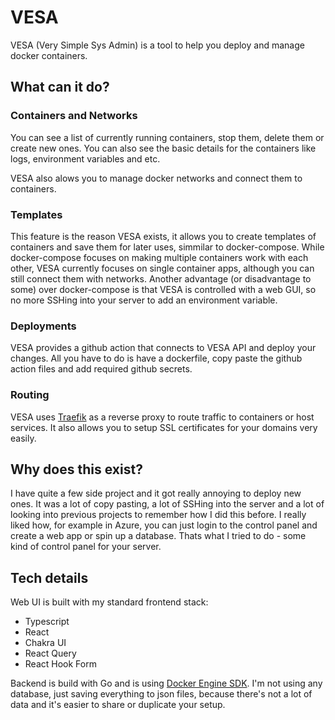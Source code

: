 # VESA

VESA (Very Simple Sys Admin) is a tool to help you deploy and manage docker containers.

## What can it do?

### Containers and Networks

You can see a list of currently running containers, stop them, delete them or create new ones.
You can also see the basic details for the containers like logs, environment variables and etc.

VESA also alows you to manage docker networks and connect them to containers.

### Templates

This feature is the reason VESA exists, it allows you to create templates of containers and save them for later uses, simmilar to docker-compose.
While docker-compose focuses on making multiple containers work with each other, VESA currently focuses on single container apps, although you can still connect them with networks.
Another advantage (or disadvantage to some) over docker-compose is that VESA is controlled with a web GUI, so no more SSHing into your server to add an environment variable.

### Deployments

VESA provides a github action that connects to VESA API and deploy your changes. All you have to do is have a dockerfile, copy paste the github action files and add required github secrets.


### Routing

VESA uses [Traefik](https://doc.traefik.io/traefik/) as a reverse proxy to route traffic to containers or host services. It also allows you to setup SSL certificates for your domains very easily.

## Why does this exist?

I have quite a few side project and it got really annoying to deploy new ones. It was a lot of copy pasting, a lot of SSHing into the server and a lot of looking into previous projects to remember how I did this before.
I really liked how, for example in Azure, you can just login to the control panel and create a web app or spin up a database. Thats what I tried to do - some kind of control panel for your server.

## Tech details

Web UI is built with my standard frontend stack:

- Typescript
- React
- Chakra UI
- React Query
- React Hook Form

Backend is build with Go and is using [Docker Engine SDK](https://docs.docker.com/engine/api/sdk).
I'm not using any database, just saving everything to json files, because there's not a lot of data and it's easier to share or duplicate your setup.

